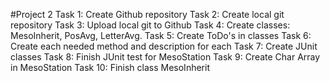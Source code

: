 #Project 2
Task 1: Create Github repository
Task 2: Create local git repository
Task 3: Upload local git to Github
Task 4: Create classes: MesoInherit, PosAvg, LetterAvg.
Task 5: Create ToDo's in classes
Task 6: Create each needed method and description for each
Task 7: Create JUnit classes
Task 8: Finish JUnit test for MesoStation
Task 9: Create Char Array in MesoStation
Task 10: Finish class MesoInherit